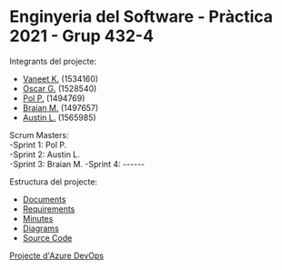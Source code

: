 # Enginyeria del Software - Pràctica 2021 - Grup 432-4

Integrants del projecte:
- [Vaneet K.](https://github.com/kvaneet94 "Vaneet K.") (1534160)
- [Oscar G.](https://github.com/ogarsan "Oscar G.") (1528540)
- [Pol P.](https://github.com/polpages1999 "Pol P.") (1494769)
- [Braian M.](https://github.com/braianmdo "Braian M.") (1497657)
- [Austin L.](https://github.com/dIEMEUEF "Austin L.") (1565985)

Scrum Masters:  
-Sprint 1: Pol P.  
-Sprint 2: Austin L.  
-Sprint 3: Braian M. 
-Sprint 4: ------

Estructura del projecte:
- [Documents](https://github.com/polpages1999/es2021uab/tree/main/documents "Documents")
- [Requirements](https://github.com/polpages1999/es2021uab/tree/main/requirements "Requirements")
- [Minutes](https://github.com/polpages1999/es2021uab/tree/main/minutes "Minutes")
- [Diagrams](https://github.com/polpages1999/es2021uab/tree/main/diagrams "Diagrams")
- [Source Code](https://github.com/polpages1999/es2021uab/tree/main/src "Source Code")

[Projecte d'Azure DevOps](https://dev.azure.com/UAB-EngSw-432-4/UAB-ES-432-04 "Projecte Azure")
